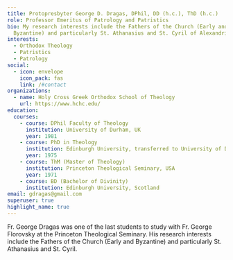 ```yaml
---
title: Protopresbyter George D. Dragas, DPhil, DD (h.c.), ThD (h.c.)
role: Professor Emeritus of Patrology and Patristics
bio: My research interests include the Fathers of the Church (Early and
  Byzantine) and particularly St. Athanasius and St. Cyril of Alexandria
interests:
  - Orthodox Theology
  - Patristics
  - Patrology
social:
  - icon: envelope
    icon_pack: fas
    link: /#contact
organizations:
  - name: Holy Cross Greek Orthodox School of Theology
    url: https://www.hchc.edu/
education:
  courses:
    - course: DPhil Faculty of Theology
      institution: University of Durham, UK
      year: 1981
    - course: PhD in Theology
      institution: Edinburgh University, transferred to University of Durham, UK
      year: 1975
    - course: ThM (Master of Theology)
      institution: Princeton Theological Seminary, USA
      year: 1971
    - course: BD (Bachelor of Divinity)
      institution: Edinburgh University, Scotland
email: gdragas@gmail.com
superuser: true
highlight_name: true
---
```

Fr. George Dragas was one of the last students to study with Fr. George Florovsky at the Princeton Theological Seminary. His research interests include the Fathers of the Church (Early and Byzantine) and particularly St. Athanasius and St. Cyril.